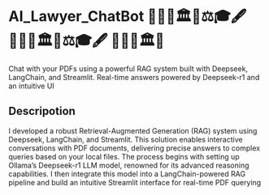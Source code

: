 # AI_Lawyer_ChatBot 👩🏻‍⚖️🏛️📜⚖️🎓🖋️ 👩🏻‍⚖️🏛️📜⚖️🎓🖋️ 👩🏻‍⚖️🏛️📜
Chat with your PDFs using a powerful RAG system built with Deepseek, LangChain, and Streamlit. Real-time answers powered by Deepseek-r1 and an intuitive UI

## Descripotion
I developed a robust Retrieval-Augmented Generation (RAG) system using Deepseek, LangChain, and Streamlit. This solution enables interactive conversations with PDF documents, delivering precise answers to complex queries based on your local files. The process begins with setting up Ollama’s Deepseek-r1 LLM model, renowned for its advanced reasoning capabilities. I then integrate this model into a LangChain-powered RAG pipeline and build an intuitive Streamlit interface for real-time PDF querying
